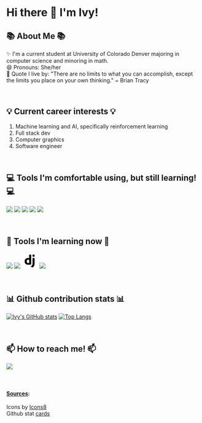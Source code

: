 # Hi there 👋 I'm Ivy!

<!--
**ivyT26/ivyT26** is a ✨ _special_ ✨ repository because its `README.md` (this file) appears on your GitHub profile.

Here are some ideas to get you started:

- 🔭 I’m currently working on ...
- 🌱 I’m currently learning ...
- 👯 I’m looking to collaborate on ...
- 🤔 I’m looking for help with ...
- 💬 Ask me about ...
- 📫 How to reach me: ...
- 😄 Pronouns: ...
- ⚡ Fun fact: ...
-->


## 📚 About Me 📚  
✨ I'm a current student at University of Colorado Denver majoring in computer science and minoring in math.  
😄 Pronouns: She/her   
📜 Quote I live by: "There are no limits to what you can accomplish, except the limits you place on your own thinking." ~ Brian Tracy  

<br>

## 💡 Current career interests 💡  
1) Machine learning and AI, specifically reinforcement learning  
2) Full stack dev  
3) Computer graphics  
4) Software engineer  

<br>

## 💻 Tools I'm comfortable using, but still learning! 💻
<a target="_blank" href="https://www.python.org/"><img src="https://img.icons8.com/fluency/48/null/python.png"/></a>
<a target="_blank" href="https://cplusplus.com/"><img src="https://img.icons8.com/fluency/48/null/c-plus-plus-logo.png"/></a>
<a target="_blank" href="https://www.learn-c.org/"><img src="https://img.icons8.com/fluency/48/null/c-programming.png"/></a>
<a target="_blank" href="https://git-scm.com/"><img src="https://img.icons8.com/color/48/null/git.png"/></a>
<a target="_blank" href="https://www.r-project.org/"><img src="https://img.icons8.com/fluency/48/null/r-project.png"/></a>

<br>

## 🌱 Tools I'm learning now 🌱  
<a target="_blank" href="https://reactjs.org/"><img src="https://img.icons8.com/plasticine/48/000000/react.png"/></a>
<a target="_blank" href="https://www.javascript.com/"><img src="https://img.icons8.com/fluency/48/null/javascript.png"/></a>
<a target="_blank" href="https://www.djangoproject.com/"><img style="width:20x; height:42px;" src="Resources/icons8-django-48.png"/></a>
<a target="_blank" href="https://www.tensorflow.org/"><img src="https://img.icons8.com/color/48/null/tensorflow.png"/></a>

<!-- ## Favorite Projects (will probs be empty for now)

## Current Projects (will need to push some current projects here, like the foodie app) -->

<br>

## 📊 Github contribution stats 📊  
[![Ivy's GitHub stats](https://github-readme-stats.vercel.app/api?username=ivyT26&count_private=true&show_icons=true&theme=chartreuse-dark)](https://github.com/ivyT26/github-readme-stats)
[![Top Langs](https://github-readme-stats.vercel.app/api/top-langs/?username=ivyT26&layout=compact)](https://github.com/ivyT26/github-readme-stats)

<br>

## 📫 How to reach me! 📫  
<a target="_blank" href="https://www.linkedin.com/in/ivy-truong26/ "><img src="https://img.icons8.com/color/48/null/linkedin.png"/></a>

<br>

#### <u>Sources</u>:  
Icons by <a target="_blank" href="https://icons8.com">Icons8</a>  
Github stat <a target="_blank" href="https://github.com/anuraghazra/github-readme-stats#github-stats-card">cards</a>  
